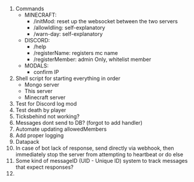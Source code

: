 1. Commands
    - MINECRAFT:
        - /initMod: reset up the websocket between the two servers
        - /allowIdling: self-explanatory
        - /warn-day: self-explanatory
    - DISCORD:
        - /help
        - /registerName: registers mc name
        - /registerMember: admin Only, whitelist member
    - MODALS:
        - confirm IP
2. Shell script for starting everything in order
    - Mongo server
    - This server
    - Minecraft server
3. Test for Discord log mod
4. Test death by player
5. Ticksbehind not working?
6. Messages dont send to DB? (forgot to add handler)
7. Automate updating allowedMembers
8. Add proper logging
9. Datapack
10. In case of bot lack of response, send directly via webhook, then immediately stop the server from attempting to heartbeat or do else
11. Some kind of messageID (UID - Unique ID) system to track messages that expect responses?
12.
